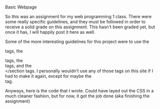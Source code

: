 Basic Webpage

So this was an assignment for my web programming 1 class. There were some really specific guidelines, and they must be followed in order to receive a solid grade on this assignment. This hasn't been graded yet, but once it has, I will happily post it here as well. 

Some of the more interesting guidelines for this project were to use the <aside></aside> tags, the <figure></figure> tags, the <figcaption></figcaption> tags, and the <section></section tags. I personally wouldn't use any of those tags on this site if I had to make it again, except for maybe the <section></section> tag. 

Anyways, here is the code that I wrote. Could have layed out the CSS in a much cleaner fashion, but for now, it got the job done (aka finishing the assignment)
